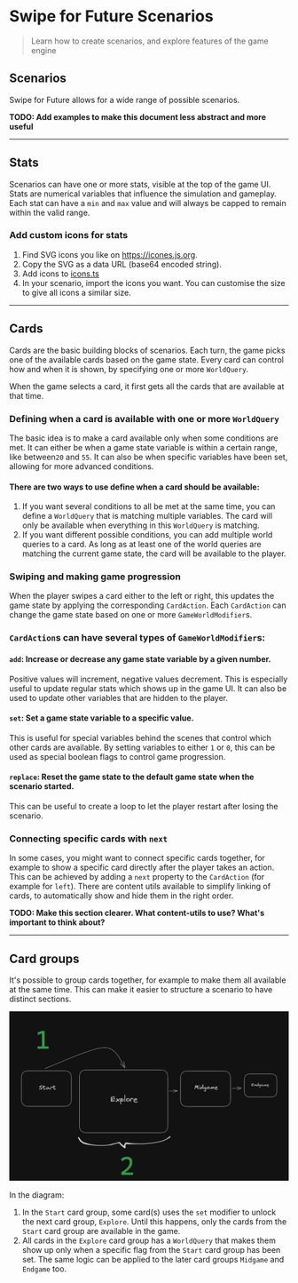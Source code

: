 # Swipe for Future Scenarios

> Learn how to create scenarios, and explore features of the game engine

## Scenarios

Swipe for Future allows for a wide range of possible scenarios.

**TODO: Add examples to make this document less abstract and more useful**

---

## Stats

Scenarios can have one or more stats, visible at the top of the game UI. Stats are numerical variables that influence the simulation and gameplay. Each stat can have a `min` and `max` value and will always be capped to remain within the valid range.

### Add custom icons for stats

1.  Find SVG icons you like on <https://icones.js.org>.
2.  Copy the SVG as a data URL (base64 encoded string).
3.  Add icons to [icons.ts](../content/content-utils/icons.ts)
4.  In your scenario, import the icons you want. You can customise the size to give all icons a similar size.

---

## Cards

Cards are the basic building blocks of scenarios. Each turn, the game picks one of the available cards based on the game state. Every card can control how and when it is shown, by specifying one or more `WorldQuery`.

When the game selects a card, it first gets all the cards that are available at that time.

### Defining when a card is available with one or more `WorldQuery`

The basic idea is to make a card available only when some conditions are met. It can either be when a game state variable is within a certain range, like between`20` and `55`. It can also be when specific variables have been set, allowing for more advanced conditions.

#### There are two ways to use define when a card should be available:

1. If you want several conditions to all be met at the same time, you can define a `WorldQuery` that is matching multiple variables. The card will only be available when everything in this `WorldQuery` is matching.
2. If you want different possible conditions, you can add multiple world queries to a card. As long as at least one of the world queries are matching the current game state, the card will be available to the player.

### Swiping and making game progression

When the player swipes a card either to the left or right, this updates the game state by applying the corresponding `CardAction`. Each `CardAction` can change the game state based on one or more `GameWorldModifier`s.

### `CardAction`s can have several types of `GameWorldModifier`s:

#### `add`: Increase or decrease any game state variable by a given number.

Positive values will increment, negative values decrement. This is especially useful to update regular stats which shows up in the game UI. It can also be used to update other variables that are hidden to the player.

#### `set`: Set a game state variable to a specific value.

This is useful for special variables behind the scenes that control which other cards are available. By setting variables to either `1` or `0`, this can be used as special boolean flags to control game progression.

#### `replace`: Reset the game state to the default game state when the scenario started.

This can be useful to create a loop to let the player restart after losing the scenario.

### Connecting specific cards with `next`

In some cases, you might want to connect specific cards together, for example to show a specific card directly after the player takes an action. This can be achieved by adding a `next` property to the `CardAction` (for example for `left`). There are content utils available to simplify linking of cards, to automatically show and hide them in the right order.

**TODO: Make this section clearer. What content-utils to use? What's important to think about?**

---

## Card groups

It's possible to group cards together, for example to make them all available at the same time. This can make it easier to structure a scenario to have distinct sections.

![Graphic diagram showing an example of how card groups work together](./images/card-groups.jpg)

In the diagram:

1. In the `Start` card group, some card(s) uses the `set` modifier to unlock the next card group, `Explore`. Until this happens, only the cards from the `Start` card group are available in the game.
2. All cards in the `Explore` card group has a `WorldQuery` that makes them show up only when a specific flag from the `Start` card group has been set. The same logic can be applied to the later card groups `Midgame` and `Endgame` too.
